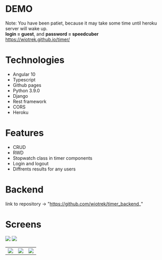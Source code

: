 # DEMO
Note: You have been patiet, because it may take some time until heroku server will wake up. <br />
<b>login = guest</b>, and <b>password = speedcuber</b> <br />
https://wiotrek.github.io/timer/

# Technologies
<ul>
  <li>Angular 10</li>
  <li>Typescript</li>
  <li>Github pages</li>
  <li>Python 3.9.0</li>
  <li>Django</li>
  <li>Rest framework</li>
  <li>CORS</li>
  <li>Heroku</li>
</ul>


# Features
<ul>
  <li>CRUD</li>
  <li>RWD</li>
  <li>Stopwatch class in timer components</li>
  <li>Login and logout</li>
  <li>Diffrents results for any users</li>
</ul>

# Backend
link to repository -> "https://github.com/wiotrek/timer_backend_"

# Screens
<img src="https://user-images.githubusercontent.com/57100427/98401720-6f3db480-2066-11eb-9b33-131379d5b7f5.png">
<img src="https://user-images.githubusercontent.com/57100427/98401721-6fd64b00-2066-11eb-9ac0-cf4d7ed54038.png">
<table>
  <tr>
    <td valign="top"><img src="https://user-images.githubusercontent.com/57100427/98401722-6fd64b00-2066-11eb-9f9b-9682945b63f7.png"></td>
    <td valign="top"><img src="https://user-images.githubusercontent.com/57100427/98401723-706ee180-2066-11eb-9b7e-acd2007d9bcc.png"></td>
    <td valign="top"><img src="https://user-images.githubusercontent.com/57100427/98401724-706ee180-2066-11eb-886b-19f912e77949.png"></td>
  </tr>
 </table>
